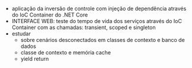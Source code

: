 - aplicação da inversão de controle com injeção de dependência através do IoC Container do .NET Core
- INTERFACE WEB: teste do tempo de vida dos serviços através do IoC Container com as chamadas: transient, scoped e singleton
- estudar
  - sobre cenários desconectados em classes de contexto e banco de dados
  - classe de contexto e memória cache
  - yield return